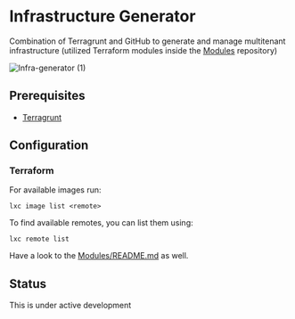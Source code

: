 # Infrastructure Generator

Combination of Terragrunt and GitHub to generate and manage multitenant infrastructure (utilized Terraform modules inside the [Modules](https://github.com/Infrastructure-generator/Modules) repository)

![Infra-generator (1)](https://user-images.githubusercontent.com/48418580/208130113-55fb98cc-915d-4c26-a32c-8562afda79de.png)


## Prerequisites

* [Terragrunt](https://terragrunt.gruntwork.io/docs/getting-started/install/)


## Configuration

### Terraform

For available images run:

    lxc image list <remote>

To find available remotes, you can list them using:

    lxc remote list
    
Have a look to the [Modules/README.md](https://github.com/Infrastructure-generator/Modules/blob/master/README.md) as well.


## Status

This is under active development
